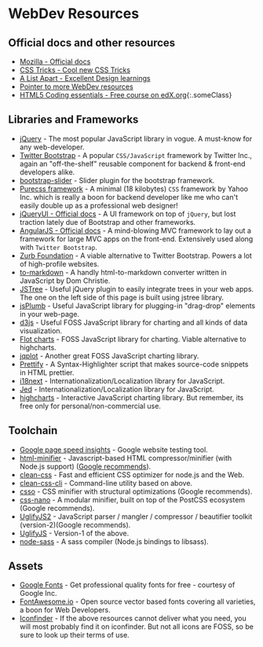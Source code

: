 # WebDev Resources

## Official docs and other resources
- [Mozilla - Official docs](https://developer.mozilla.org/en-US/docs/Web/JavaScript)
- [CSS Tricks - Cool new CSS Tricks](http://css-tricks.com)
- [A List Apart - Excellent Design learnings](http://alistapart.com/articles)
- [Pointer to more WebDev resources](https://www.reddit.com/r/webdev/comments/1v7en8/webdev_resources/)
- [HTML5 Coding essentials - Free course on edX.org](https://www.edx.org/course/html5-part-1-html5-coding-essentials-w3cx-html5-1x){:.someClass}

## Libraries and Frameworks
- [jQuery](http://www.jquery.com) - The most popular JavaScript library in vogue. A must-know for any web-developer.
- [Twitter Bootstrap](https://github.com/twbs/bootstrap) - A popular `CSS/JavaScript` framework by Twitter Inc., again an "off-the-shelf" reusable component for backend & front-end developers alike.
- [bootstrap-slider](http://www.eyecon.ro/bootstrap-slider) - Slider plugin for the bootstrap framework.
- [Purecss framework](http://purecss.io/) - A minimal (18 kilobytes) `CSS` framework by Yahoo Inc. which is really a boon for backend developer like me who can't easily double up as a professional web designer!
- [jQueryUI - Official docs](https://jqueryui.com) - A UI framework on top of `jQuery`, but lost traction lately due of Bootstrap and other frameworks.
- [AngularJS - Official docs](https://angularjs.org/) - A mind-blowing MVC framework to lay out a framework for large MVC apps on the front-end. Extensively used along with `Twitter Bootstrap`.
- [Zurb Foundation](https://github.com/zurb/foundation) - A viable alternative to Twitter Bootstrap. Powers a lot of high-profile websites.
- [to-markdown](https://github.com/domchristie/to-markdown) - A handly html-to-markdown converter written in JavaScript by Dom Christie.
- [JSTree](https://www.jstree.com/) - Useful jQuery plugin to easily integrate trees in your web apps. The one on the left side of this page is built using jstree library.
- [jsPlumb](https://jsplumbtoolkit.com/) - Useful JavaScript library for plugging-in "drag-drop" elements in your web-page.
- [d3js](http://d3js.org/) - Useful FOSS JavaScript library for charting and all kinds of data visualization.
- [Flot charts](http://www.flotcharts.org/) - FOSS JavaScript library for charting. Viable alternative to highcharts.
- [jqplot](http://www.jqplot.com/) - Another great FOSS JavaScript charting library.
- [Prettify](https://github.com/google/code-prettify) - A Syntax-Highlighter script that makes source-code snippets in HTML prettier.
- [i18next](https://github.com/i18next/i18next) - Internationalization/Localization library for JavaScript.
- [Jed](https://github.com/SlexAxton/Jed) - Internationalization/Localization library for JavaScript.
- [highcharts](http://www.highcharts.com/) - Interactive JavaScript charting library. But remember, its free only for personal/non-commercial use.

## Toolchain
- [Google page speed insights](https://developers.google.com/speed/pagespeed/insights/) - Google website testing tool.
- [html-minifier](https://github.com/kangax/html-minifier) - Javascript-based HTML compressor/minifier (with Node.js support) ([Google recommends](https://developers.google.com/speed/docs/insights/MinifyResources)).
- [clean-css](https://github.com/jakubpawlowicz/clean-css) - Fast and efficient CSS optimizer for node.js and the Web.
- [clean-css-cli](https://github.com/jakubpawlowicz/clean-css-cli) - Command-line utility based on above.
- [csso](https://github.com/css/csso) - CSS minifier with structural optimizations (Google recommends).
- [css-nano](https://github.com/ben-eb/cssnano) - A modular minifier, built on top of the PostCSS ecosystem (Google recommends).
- [UglifyJS2](https://github.com/mishoo/UglifyJS2) - JavaScript parser / mangler / compressor / beautifier toolkit (version-2)(Google recommends).
- [UglifyJS](https://github.com/mishoo/UglifyJS) - Version-1 of the above.
- [node-sass](https://github.com/sass/node-sass) - A sass compiler (Node.js bindings to libsass).

## Assets
- [Google Fonts](https://www.google.com/fonts/) - Get professional quality fonts for free - courtesy of Google Inc.
- [FontAwesome.io](http://fontawesome.io/examples/) - Open source vector based fonts covering all varieties, a boon for Web Developers.
- [Iconfinder](https://www.iconfinder.com/) - If the above resources cannot deliver what you need, you will most probably find it on iconfinder. But not all icons are FOSS, so be sure to look up their terms of use.
